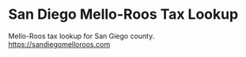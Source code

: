 # San Diego Mello-Roos Tax Lookup
Mello-Roos tax lookup for San Giego county. https://sandiegomelloroos.com
